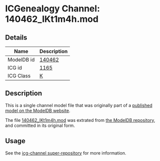 # ICGenealogy Channel: 140462\_IKt1m4h.mod

## Details

Name | Description
---- | -----------
ModelDB id | [140462](http://senselab.med.yale.edu/ModelDB/ShowModel.cshtml?model=140462)
ICG id | [1165](http://icg.neurotheory.ox.ac.uk/channels/1/1165)
ICG Class | [K](http://icg.neurotheory.ox.ac.uk/channels/1)

## Description

This is a single channel model file that was originally part of a [published model on the ModelDB website](http://senselab.med.yale.edu/mModelDB/ShowModel.cshtml?model=140462).

The file [140462\_IKt1m4h.mod](140462_IKt1m4h.mod) was extrated from [the ModelDB repository](http://senselab.med.yale.edu/ModelDB/ShowModel.cshtml?model=140462), and committed in its original form.

## Usage

See the [icg-channel super-repository](https://github.com/icgenealogy/icg-channels) for more information.